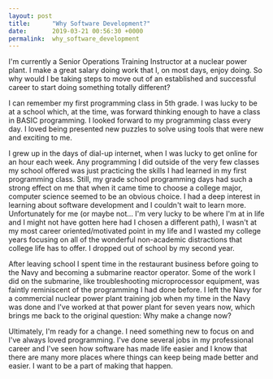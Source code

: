 ```yaml
---
layout: post
title:      "Why Software Development?"
date:       2019-03-21 00:56:30 +0000
permalink:  why_software_development
---
```


I'm currently a Senior Operations Training Instructor at a nuclear power plant.  I make a great salary doing work that I, on most days, enjoy doing.  So why would I be taking steps to move out of an established and successful career to start doing something totally different?  

I can remember my first programming class in 5th grade.  I was lucky to be at a school which, at the time, was forward thinking enough to have a class in BASIC programming.  I looked forward to my programming class every day.  I loved being presented new puzzles to solve using tools that were new and exciting to me.

I grew up in the days of dial-up internet, when I was lucky to get online for an hour each week.  Any programming I did outside of the very few classes my school offered was just practicing the skills I had learned in my first programming class.  Still, my grade school programming days had such a strong effect on me that when it came time to choose a college major, computer science seemed to be an obvious choice.  I had a deep interest in learning about software development and I couldn't wait to learn more.  Unfortunately for me (or maybe not... I'm very lucky to be where I'm at in life and I might not have gotten here had I chosen a different path), I wasn't at my most career oriented/motivated point in my life and I wasted my college years focusing on all of the wonderful non-academic distractions that college life has to offer.  I dropped out of school by my second year.

After leaving school I spent time in the restaurant business before going to the Navy and becoming a submarine reactor operator.  Some of the work I did on the submarine, like troubleshooting microprocessor equipment, was faintly reminiscent of the programming I had done before.  I left the Navy for a commercial nuclear power plant training job when my time in the Navy was done and I've worked at that power plant for seven years now, which brings me back to the original question:  Why make a change now?

Ultimately, I'm ready for a change.  I need something new to focus on and I've always loved programming.  I've done several jobs in my professional career and I've seen how software has made life easier and I know that there are many more places where things can keep being made better and easier.  I want to be a part of making that happen.




